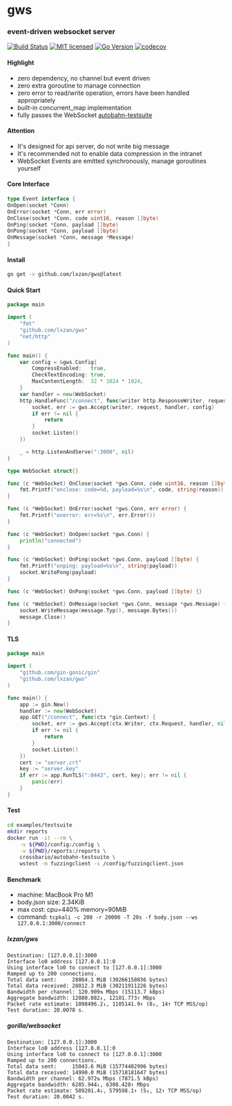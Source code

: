 # gws

### event-driven websocket server

[![Build Status][1]][2] [![MIT licensed][3]][4] [![Go Version][5]][6] [![codecov][7]][8]

[1]: https://github.com/lxzan/gws/workflows/Go%20Test/badge.svg?branch=master

[2]: https://github.com/lxzan/gws/actions?query=branch%3Amaster

[3]: https://img.shields.io/badge/license-MIT-blue.svg

[4]: LICENSE

[5]: https://img.shields.io/badge/go-%3E%3D1.16-30dff3?style=flat-square&logo=go

[6]: https://github.com/lxzan/gws

[7]: https://codecov.io/github/lxzan/gws/branch/master/graph/badge.svg?token=DJU7YXWN05

[8]: https://codecov.io/github/lxzan/gws

#### Highlight

- zero dependency, no channel but event driven
- zero extra goroutine to manage connection
- zero error to read/write operation, errors have been handled appropriately
- built-in concurrent_map implementation
- fully passes the WebSocket [autobahn-testsuite](https://github.com/crossbario/autobahn-testsuite)

#### Attention

- It's designed for api server, do not write big message
- It's recommended not to enable data compression in the intranet
- WebSocket Events are emitted synchronously, manage goroutines yourself

#### Core Interface

```go
type Event interface {
OnOpen(socket *Conn)
OnError(socket *Conn, err error)
OnClose(socket *Conn, code uint16, reason []byte)
OnPing(socket *Conn, payload []byte)
OnPong(socket *Conn, payload []byte)
OnMessage(socket *Conn, message *Message)
}
```

#### Install

```bash
go get -v github.com/lxzan/gws@latest
```

#### Quick Start

```go
package main

import (
	"fmt"
	"github.com/lxzan/gws"
	"net/http"
)

func main() {
	var config = &gws.Config{
		CompressEnabled:   true,
		CheckTextEncoding: true,
		MaxContentLength:  32 * 1024 * 1024,
	}
	var handler = new(WebSocket)
	http.HandleFunc("/connect", func(writer http.ResponseWriter, request *http.Request) {
		socket, err := gws.Accept(writer, request, handler, config)
		if err != nil {
			return
		}
		socket.Listen()
	})

	_ = http.ListenAndServe(":3000", nil)
}

type WebSocket struct{}

func (c *WebSocket) OnClose(socket *gws.Conn, code uint16, reason []byte) {
	fmt.Printf("onclose: code=%d, payload=%s\n", code, string(reason))
}

func (c *WebSocket) OnError(socket *gws.Conn, err error) {
	fmt.Printf("onerror: err=%s\n", err.Error())
}

func (c *WebSocket) OnOpen(socket *gws.Conn) {
	println("connected")
}

func (c *WebSocket) OnPing(socket *gws.Conn, payload []byte) {
	fmt.Printf("onping: payload=%s\n", string(payload))
	socket.WritePong(payload)
}

func (c *WebSocket) OnPong(socket *gws.Conn, payload []byte) {}

func (c *WebSocket) OnMessage(socket *gws.Conn, message *gws.Message) {
	socket.WriteMessage(message.Typ(), message.Bytes())
	message.Close()
}
```

#### TLS

```go
package main

import (
	"github.com/gin-gonic/gin"
	"github.com/lxzan/gws"
)

func main() {
	app := gin.New()
	handler := new(WebSocket)
	app.GET("/connect", func(ctx *gin.Context) {
		socket, err := gws.Accept(ctx.Writer, ctx.Request, handler, nil)
		if err != nil {
			return
		}
		socket.Listen()
	})
	cert := "server.crt"
	key := "server.key"
	if err := app.RunTLS(":8443", cert, key); err != nil {
		panic(err)
	}
}
```

#### Test

```bash
cd examples/testsuite
mkdir reports
docker run -it --rm \
    -v ${PWD}/config:/config \
    -v ${PWD}/reports:/reports \
    crossbario/autobahn-testsuite \
    wstest -m fuzzingclient -s /config/fuzzingclient.json
```

#### Benchmark

- machine: MacBook Pro M1
- body.json size: 2.34KiB
- max cost: cpu=440% memory=90MiB
- command: `tcpkali -c 200 -r 20000 -T 20s -f body.json --ws 127.0.0.1:3000/connect`

##### lxzan/gws

```
Destination: [127.0.0.1]:3000
Interface lo0 address [127.0.0.1]:0
Using interface lo0 to connect to [127.0.0.1]:3000
Ramped up to 200 connections.
Total data sent:     28864.1 MiB (30266158036 bytes)
Total data received: 28812.3 MiB (30211911226 bytes)
Bandwidth per channel: 120.909⇅ Mbps (15113.7 kBps)
Aggregate bandwidth: 12080.082↓, 12101.773↑ Mbps
Packet rate estimate: 1098496.2↓, 1105141.9↑ (8↓, 14↑ TCP MSS/op)
Test duration: 20.0078 s.
```

##### gorilla/websocket

```
Destination: [127.0.0.1]:3000
Interface lo0 address [127.0.0.1]:0
Using interface lo0 to connect to [127.0.0.1]:3000
Ramped up to 200 connections.
Total data sent:     15043.6 MiB (15774402996 bytes)
Total data received: 14990.0 MiB (15718181647 bytes)
Bandwidth per channel: 62.972⇅ Mbps (7871.5 kBps)
Aggregate bandwidth: 6285.944↓, 6308.428↑ Mbps
Packet rate estimate: 589201.4↓, 579598.1↑ (5↓, 12↑ TCP MSS/op)
Test duration: 20.0042 s.
```
